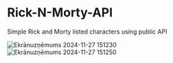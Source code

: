 # Rick-N-Morty-API

Simple Rick and Morty listed characters using public API

![Ekrānuzņēmums 2024-11-27 151230](https://github.com/user-attachments/assets/fbb92923-f9c3-4ed1-b0d8-bf11e70bd38f)
![Ekrānuzņēmums 2024-11-27 151250](https://github.com/user-attachments/assets/98b52ccf-6738-4d70-8405-f46f71420fab)
